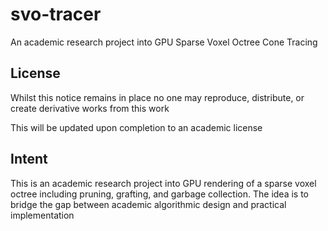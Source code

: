 # svo-tracer

An academic research project into GPU Sparse Voxel Octree Cone Tracing

## License

Whilst this notice remains in place no one may reproduce, distribute, or create derivative works from this work

This will be updated upon completion to an academic license

## Intent

This is an academic research project into GPU rendering of a sparse voxel octree including pruning, grafting, and garbage collection. The idea is to bridge the gap between academic algorithmic design and practical implementation
